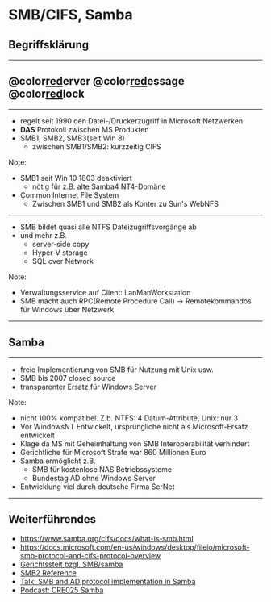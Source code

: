 # SMB/CIFS, Samba
## Begriffsklärung

---

## @color[red](S)erver @color[red](M)essage @color[red](B)lock

---

- regelt seit 1990 den Datei-/Druckerzugriff in Microsoft Netzwerken
- **DAS** Protokoll zwischen MS Produkten
- SMB1, SMB2, SMB3(seit Win 8)
    - zwischen SMB1/SMB2: kurzzeitig CIFS


Note:

- SMB1 seit Win 10 1803 deaktiviert
    - nötig für z.B. alte Samba4 NT4-Domäne
- Common Internet File System
    - Zwischen SMB1 und SMB2 als Konter zu Sun's WebNFS 
---

- SMB bildet quasi alle NTFS Dateizugriffsvorgänge ab
- und mehr z.B. 
    - server-side copy
    - Hyper-V storage
    - SQL over Network

Note:
- Verwaltungsservice auf Client: LanManWorkstation
- SMB macht auch RPC(Remote Procedure Call) -> Remotekommandos für Windows über Netzwerk

---

## Samba

---

- freie Implementierung von SMB für Nutzung mit Unix usw.
- SMB bis 2007 closed source
- transparenter Ersatz für Windows Server

Note:

- nicht 100% kompatibel. Z.b. NTFS: 4 Datum-Attribute, Unix: nur 3
- Vor WindowsNT Entwickelt, ursprüngliche nicht als Microsoft-Ersatz entwickelt
- Klage da MS mit Geheimhaltung von SMB Interoperabilität verhindert
- Gerichtliche für Microsoft Strafe war 860 Millionen Euro
- Samba ermöglicht z.B.
    - SMB für kostenlose NAS Betriebssysteme
    - Bundestag AD ohne Windows Server
- Entwicklung viel durch deutsche Firma SerNet
---

## Weiterführendes
- https://www.samba.org/cifs/docs/what-is-smb.html
- https://docs.microsoft.com/en-us/windows/desktop/fileio/microsoft-smb-protocol-and-cifs-protocol-overview
- [Gerichtssteit bzgl. SMB/samba](https://fsfe.org/activities/ms-vs-eu/ms-vs-eu.de.html)
- [SMB2 Reference](https://msdn.microsoft.com/en-us/library/cc246488.aspx)
- [Talk: SMB and AD protocol implementation in Samba](https://www.youtube.com/watch?v=jWJKxAHq0X8)
- [Podcast: CRE025 Samba](https://cre.fm/cre025-samba)
